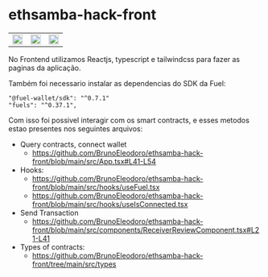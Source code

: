 # ethsamba-hack-front

<table>
  <tr>
    <td><img src="https://github.com/BrunoEleodoro/ethsamba-hack-contracts/docs/Screenshot 2023-04-02 at 08.49.45.png" width="100%"/></td>
    <td><img src="docs/Screenshot 2023-04-02 at 08.49.55.png" width="100%"/></td>
    <td><img src="docs/Screenshot 2023-04-02 at 08.50.08.png" width="100%"/></td>
  </tr>
</table>

No Frontend utilizamos Reactjs, typescript e tailwindcss para fazer as paginas da aplicação.

Também foi necessario instalar as dependencias do SDK da Fuel:

```
"@fuel-wallet/sdk": "^0.7.1"
"fuels": "^0.37.1",
```

Com isso foi possivel interagir com os smart contracts, e esses metodos estao presentes nos seguintes arquivos:

- Query contracts, connect wallet 
    - https://github.com/BrunoEleodoro/ethsamba-hack-front/blob/main/src/App.tsx#L41-L54
- Hooks: 
    - https://github.com/BrunoEleodoro/ethsamba-hack-front/blob/main/src/hooks/useFuel.tsx
    - https://github.com/BrunoEleodoro/ethsamba-hack-front/blob/main/src/hooks/useIsConnected.tsx
- Send Transaction 
    - https://github.com/BrunoEleodoro/ethsamba-hack-front/blob/main/src/components/ReceiverReviewComponent.tsx#L21-L41
- Types of contracts: 
    - https://github.com/BrunoEleodoro/ethsamba-hack-front/tree/main/src/types
